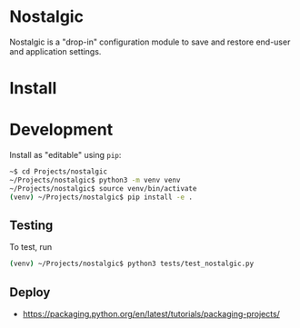 # Nostalgic

Nostalgic is a "drop-in" configuration module to save and restore
end-user and application settings.

# Install

# Development

Install as "editable" using `pip`:

```sh
~$ cd Projects/nostalgic
~/Projects/nostalgic$ python3 -m venv venv
~/Projects/nostalgic$ source venv/bin/activate
(venv) ~/Projects/nostalgic$ pip install -e .
```

## Testing
To test, run

```sh
(venv) ~/Projects/nostalgic$ python3 tests/test_nostalgic.py
```

## Deploy
- https://packaging.python.org/en/latest/tutorials/packaging-projects/
